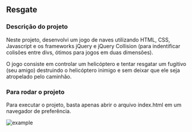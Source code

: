 ## Resgate

### Descrição do projeto
Neste projeto, desenvolvi um jogo de naves utilizando HTML, CSS, Javascript e os frameworks jQuery e jQuery Collision (para indentificar colisões entre divs, ótimos para jogos em duas dimensões).

O jogo consiste em controlar um helicóptero e tentar resgatar um fugitivo (seu amigo) destruindo o helicóptero inimigo e sem deixar que ele seja atropelado pelo caminhão.

### Para rodar o projeto
Para executar o projeto, basta apenas abrir o arquivo index.html em um navegador de preferência.

![example](example.png)